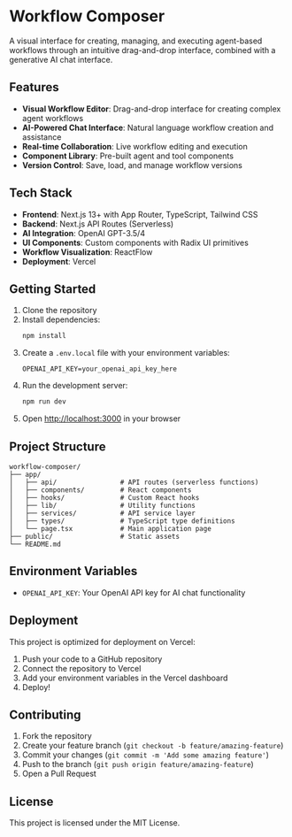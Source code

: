 # Workflow Composer

A visual interface for creating, managing, and executing agent-based workflows through an intuitive drag-and-drop interface, combined with a generative AI chat interface.

## Features

- **Visual Workflow Editor**: Drag-and-drop interface for creating complex agent workflows
- **AI-Powered Chat Interface**: Natural language workflow creation and assistance
- **Real-time Collaboration**: Live workflow editing and execution
- **Component Library**: Pre-built agent and tool components
- **Version Control**: Save, load, and manage workflow versions

## Tech Stack

- **Frontend**: Next.js 13+ with App Router, TypeScript, Tailwind CSS
- **Backend**: Next.js API Routes (Serverless)
- **AI Integration**: OpenAI GPT-3.5/4
- **UI Components**: Custom components with Radix UI primitives
- **Workflow Visualization**: ReactFlow
- **Deployment**: Vercel

## Getting Started

1. Clone the repository
2. Install dependencies:
   ```bash
   npm install
   ```
3. Create a `.env.local` file with your environment variables:
   ```
   OPENAI_API_KEY=your_openai_api_key_here
   ```
4. Run the development server:
   ```bash
   npm run dev
   ```
5. Open [http://localhost:3000](http://localhost:3000) in your browser

## Project Structure

```
workflow-composer/
├── app/
│   ├── api/                # API routes (serverless functions)
│   ├── components/         # React components
│   ├── hooks/              # Custom React hooks
│   ├── lib/                # Utility functions
│   ├── services/           # API service layer
│   ├── types/              # TypeScript type definitions
│   └── page.tsx            # Main application page
├── public/                 # Static assets
└── README.md
```

## Environment Variables

- `OPENAI_API_KEY`: Your OpenAI API key for AI chat functionality

## Deployment

This project is optimized for deployment on Vercel:

1. Push your code to a GitHub repository
2. Connect the repository to Vercel
3. Add your environment variables in the Vercel dashboard
4. Deploy!

## Contributing

1. Fork the repository
2. Create your feature branch (`git checkout -b feature/amazing-feature`)
3. Commit your changes (`git commit -m 'Add some amazing feature'`)
4. Push to the branch (`git push origin feature/amazing-feature`)
5. Open a Pull Request

## License

This project is licensed under the MIT License.
